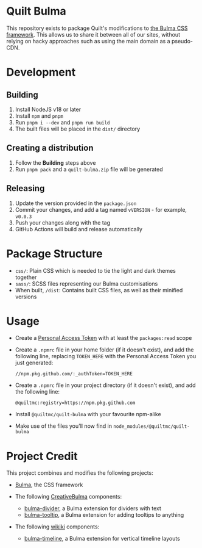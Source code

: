 # Quilt Bulma

This repository exists to package Quilt's modifications to [the Bulma CSS framework](https://bulma.io). This allows
us to share it between all of our sites, without relying on hacky approaches such as using the main domain as a
pseudo-CDN.

# Development

## Building

1. Install NodeJS v18 or later
2. Install `npm` and `pnpm`
3. Run `pnpm i --dev` and `pnpm run build`
4. The built files will be placed in the `dist/` directory

## Creating a distribution

1. Follow the **Building** steps above
2. Run `pnpm pack` and a `quilt-bulma.zip` file will be generated

## Releasing

1. Update the version provided in the `package.json`
2. Commit your changes, and add a tag named `vVERSION` - for example, `v0.0.3`
3. Push your changes along with the tag
4. GitHub Actions will build and release automatically

# Package Structure

* `css/`: Plain CSS which is needed to tie the light and dark themes together
* `sass/`: SCSS files representing our Bulma customisations
* When built, `/dist`: Contains built CSS files, as well as their minified versions

# Usage

* Create a [Personal Access Token](https://github.com/settings/tokens) with at least the `packages:read` scope

* Create a `.npmrc` file in your home folder (if it doesn't exist), and add the following line, replacing `TOKEN_HERE`
  with the Personal Access Token you just generated:
  ```text
  //npm.pkg.github.com/:_authToken=TOKEN_HERE
  ```

* Create a `.npmrc` file in your project directory (if it doesn't exist), and add the following line:
  ```text
  @quiltmc:registry=https://npm.pkg.github.com
  ```

* Install `@quiltmc/quilt-bulma` with your favourite npm-alike
* Make use of the files you'll now find in `node_modules/@quiltmc/quilt-bulma`

# Project Credit

This project combines and modifies the following projects:

* [Bulma](https://bulma.io), the CSS framework


* The following [CreativeBulma](https://github.com/CreativeBulma/) components:
  * [bulma-divider](https://github.com/CreativeBulma/bulma-divider/), a Bulma extension for dividers with text
  * [bulma-tooltip](https://github.com/CreativeBulma/bulma-tooltip/), a Bulma extension for adding tooltips to anything


* The following [wikiki](https://wikiki.github.io/) components:
  * [bulma-timeline](https://wikiki.github.io/components/timeline/), a Bulma extension for vertical timeline layouts

